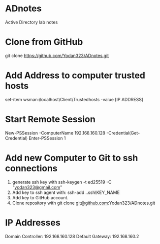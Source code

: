 # ADnotes
Active Directory lab notes

# Clone from GitHub
git clone https://github.com/Yodan323/ADnotes.git

# Add Address to computer trusted hosts
set-item wsman:\localhost\Client\Trustedhosts -value [IP ADDRESS]

# Start Remote Session
New-PSSession -ComputerName 192.168.160.128 -Credential(Get-Credential)
Enter-PSSession 1

# Add new Computer to Git to ssh connections
1. generate ssh key with ssh-keygen -t ed25519 -C "yodan323@gmail.com"
2. Add key to ssh agent with: ssh-add .\.ssh\KEY_NAME
3. Add key to GitHub account.
4. Clone repository with git clone git@github.com:Yodan323/ADnotes.git

# IP Addresses
Domain Controller: 192.168.160.128
Default Gateway: 192.168.160.2